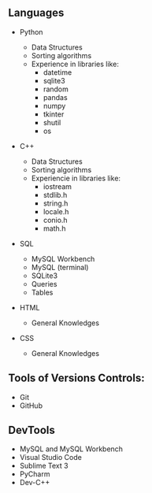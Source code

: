 ## Languages

- Python
  - Data Structures
  - Sorting algorithms
  - Experience in libraries like:
    - datetime
    - sqlite3
    - random
    - pandas
    - numpy
    - tkinter
    - shutil
    - os
- C++

  - Data Structures
  - Sorting algorithms
  - Experiencie in libraries like:
    - iostream
    - stdlib.h
    - string.h
    - locale.h
    - conio.h
    - math.h

- SQL

  - MySQL Workbench
  - MySQL (terminal)
  - SQLite3
  - Queries
  - Tables

- HTML

  - General Knowledges

- CSS

  - General Knowledges

## Tools of Versions Controls:
- Git
- GitHub

## DevTools

- MySQL and MySQL Workbench
- Visual Studio Code
- Sublime Text 3
- PyCharm
- Dev-C++
